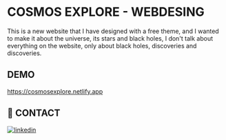 
# COSMOS EXPLORE - WEBDESING

This is a new website that I have designed with a free theme, and I wanted to make it about the universe, its stars and black holes, I don't talk about everything on the website, only about black holes, discoveries and discoveries.


## DEMO

https://cosmosexplore.netlify.app
## 🔗 CONTACT

[![linkedin](https://img.shields.io/badge/linkedin-0A66C2?style=for-the-badge&logo=linkedin&logoColor=white)](https://www.linkedin.com/in/aleksander-trujillo-90a066299/)

